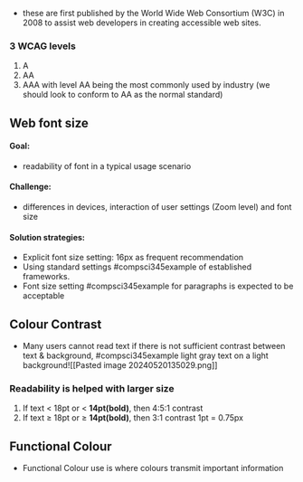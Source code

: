 - these are first published by the World Wide Web Consortium (W3C) in 2008 to assist web developers in creating accessible web sites.
### 3 WCAG levels
1. A
2. AA
3. AAA
with level AA being the most commonly used by industry (we should look to conform to AA as the normal standard)
## Web font size
#### Goal:
- readability of font in a typical usage scenario
#### Challenge:
- differences in devices, interaction of user settings (Zoom level) and font size
#### Solution strategies:
- Explicit font size setting: 16px as frequent recommendation
- Using standard settings #compsci345example of established frameworks. 
- Font size setting #compsci345example for paragraphs is expected to be acceptable
## Colour Contrast
- Many users cannot read text if there is not sufficient contrast between text & background, #compsci345example  light gray text on a light background![[Pasted image 20240520135029.png]]
### Readability is helped with larger size
1. If text < 18pt or < **14pt(bold)**, then 4:5:1 contrast
2. If text $\ge$ 18pt or $\ge$ **14pt(bold)**, then 3:1 contrast
1pt = 0.75px
## Functional Colour
- Functional Colour use is where colours transmit important information 